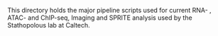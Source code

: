 This directory holds the major pipeline scripts used for current RNA- , ATAC- and ChIP-seq, Imaging and SPRITE analysis used by the Stathopolous lab at Caltech.
